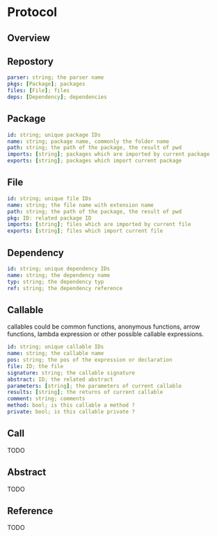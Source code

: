 # Protocol

## Overview

## Repostory

```yaml
parser: string; the parser name
pkgs: [Package]; packages
files: [File]; files
deps: [Dependency]; dependencies
```

## Package

```yaml
id: string; unique package IDs
name: string; package name, commonly the folder name
path: string; the path of the package, the result of pwd
imports: [string]; packages which are imported by current package
exports: [string]; packages which import current package
```

## File

```yaml
id: string; unique file IDs
name: string; the file name with extension name
path: string; the path of the package, the result of pwd
pkg: ID: related package ID
imports: [string]; files which are imported by current file
exports: [string]; files which import current file
```

## Dependency

```yaml
id: string; unique dependency IDs
name: string; the dependency name
typ: string; the dependency typ
ref: string; the dependency reference
```

## Callable

callables could be common functions, anonymous functions, arrow functions, lambda expression or other possible callable expressions.

```yaml
id: string; unique callable IDs
name: string; the callable name
pos: string; the pos of the expression or declaration
file: ID; the file
signature: string; the callable signature
abstract: ID; the related abstract
parameters: [string]; the parameters of current callable
results: [string]; the returns of current callable
comment: string; comments
method: bool; is this callable a method ?
private: bool; is this callable private ?
```

## Call

TODO

## Abstract

TODO

## Reference

TODO